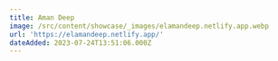 ```yaml
---
title: Aman Deep
image: /src/content/showcase/_images/elamandeep.netlify.app.webp
url: 'https://elamandeep.netlify.app/'
dateAdded: 2023-07-24T13:51:06.000Z
---
```


